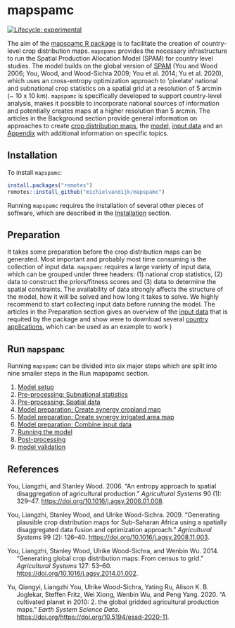 
<!-- README.md is generated from README.Rmd. Please edit that file -->

# mapspamc

<!-- badges: start -->

[![Lifecycle:
experimental](https://img.shields.io/badge/lifecycle-experimental-orange.svg)](https://www.tidyverse.org/lifecycle/#experimental)
<!-- badges: end -->

The aim of the [mapspamc R
package](https://github.com/michielvandijk/mapspamc) is to facilitate
the creation of country-level crop distribution maps. `mapspamc`
provides the necessary infrastructure to run the Spatial Production
Allocation Model (SPAM) for country level studies. The model builds on
the global version of [SPAM](www.mapspam.info) (You and Wood 2006; You,
Wood, and Wood-Sichra 2009; You et al. 2014; Yu et al. 2020), which uses
an cross-entropy optimization approach to ‘pixelate’ national and
subnational crop statistics on a spatial grid at a resolution of 5
arcmin (\~ 10 x 10 km). `mapspamc` is specifically developed to support
country-level analysis, makes it possible to incorporate national
sources of information and potentially creates maps at a higher
resolution than 5 arcmin. The articles in the Background section provide
general information on approaches to create [crop distribution
maps](articles/crop_distribution_maps.html), the
[model](articles/model_description.html), [input
data](articles/data.html) and an [Appendix](articles/appendix.html) with
additional information on specific topics.

## Installation

To install `mapspamc`:

``` r
install.packages("remotes")
remotes::install_github("michielvandijk/mapspamc")
```

Running `mapspamc` requires the installation of several other pieces of
software, which are described in the
[Installation](articles/software.html) section.

## Preparation

It takes some preparation before the crop distribution maps can be
generated. Most important and probably most time consuming is the
collection of input data. `mapspamc` requires a large variety of input
data, which can be grouped under three headers: (1) national crop
statistics, (2) data to construct the priors/fitness scores and (3) data
to determine the spatial constraints. The availability of data strongly
affects the structure of the model, how it will be solved and how long
it takes to solve. We highly recommend to start collecting input data
before running the model. The articles in the Preparation section gives
an overview of the [input data](articles/input_data.html) that is
requited by the package and show were to download several [country
applications](articles/country_examples.html), which can be used as an
example to work )

## Run `mapspamc`

Running `mapspamc` can be divided into six major steps which are split
into nine smaller steps in the Run mapspamc section.

1.  [Model setup](articles/model_setup.html)
2.  [Pre-processing: Subnational
    statistics](articles/process_subnational_statistics.html)
3.  [Pre-processing: Spatial data](articles/process_spatial_data.html)
4.  [Model preparation: Create synergy cropland
    map](articles/create_synergy_cropland.html)
5.  [Model preparation: Create synergy irrigated area
    map](articles/create_synergy_irrigated_area.html)
6.  [Model preparation: Combine input
    data](articles/combine_input_data.html)
7.  [Running the model](articles/run_model.html)
8.  [Post-processing](articles/post_process.html)
9.  [model validation](validation.html)

## References

<div id="refs" class="references csl-bib-body hanging-indent">

<div id="ref-You2006" class="csl-entry">

You, Liangzhi, and Stanley Wood. 2006. “<span class="nocase">An entropy
approach to spatial disaggregation of agricultural production</span>.”
*Agricultural Systems* 90 (1): 329–47.
<https://doi.org/10.1016/j.agsy.2006.01.008>.

</div>

<div id="ref-You2009" class="csl-entry">

You, Liangzhi, Stanley Wood, and Ulrike Wood-Sichra. 2009. “<span
class="nocase">Generating plausible crop distribution maps for
Sub-Saharan Africa using a spatially disaggregated data fusion and
optimization approach</span>.” *Agricultural Systems* 99 (2): 126–40.
<https://doi.org/10.1016/j.agsy.2008.11.003>.

</div>

<div id="ref-You2014a" class="csl-entry">

You, Liangzhi, Stanley Wood, Ulrike Wood-Sichra, and Wenbin Wu. 2014.
“<span class="nocase">Generating global crop distribution maps: From
census to grid</span>.” *Agricultural Systems* 127: 53–60.
<https://doi.org/10.1016/j.agsy.2014.01.002>.

</div>

<div id="ref-Yu2020" class="csl-entry">

Yu, Qiangyi, Liangzhi You, Ulrike Wood-Sichra, Yating Ru, Alison K. B.
Joglekar, Steffen Fritz, Wei Xiong, Wenbin Wu, and Peng Yang. 2020.
“<span class="nocase">A cultivated planet in 2010: 2. the global gridded
agricultural production maps</span>.” *Earth System Science Data*.
https://doi.org/<https://doi.org/10.5194/essd-2020-11>.

</div>

</div>
